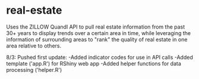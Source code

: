 # real-estate
Uses the ZILLOW Quandl API to pull real estate information from the past 30+ years to display trends over a certain area in time, while leveraging the information of surrounding areas to "rank" the quality of real estate in one area relative to others.

8/3: Pushed first update:
-Added indicator codes for use in API calls
-Added template ('app.R') for RShiny web app
-Added helper functions for data processing ('helper.R')
